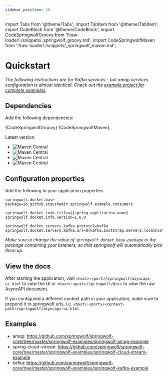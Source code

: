 ```yaml
---
sidebar_position: 20
---
```

import Tabs from '@theme/Tabs';
import TabItem from '@theme/TabItem';
import CodeBlock from '@theme/CodeBlock';
import CodeSpringwolfGroovy from '!!raw-loader!./snippets/_springwolf_groovy.md';
import CodeSpringwolfMaven from '!!raw-loader!./snippets/_springwolf_maven.md';

# Quickstart

*The following instructions are for Kafka services - but amqp services configuration is almost identical. Check out the [example project for complete examples](https://github.com/timonback/springwolf-core/tree/master/springwolf-examples).*

## Dependencies

Add the following dependencies:

<Tabs>
  <TabItem value="Groovy" label="Groovy" default>
    <CodeBlock language="groovy">{CodeSpringwolfGroovy}</CodeBlock>
  </TabItem>
  <TabItem value="Maven" label="Maven">
    <CodeBlock language="xml">{CodeSpringwolfMaven}</CodeBlock>
  </TabItem>
</Tabs>

Latest version:
- ![Maven Central](https://img.shields.io/maven-central/v/io.github.springwolf/springwolf-amqp?color=green&label=springwolf-amqp&style=plastic)
- ![Maven Central](https://img.shields.io/maven-central/v/io.github.springwolf/springwolf-cloud-stream?color=green&label=springwolf-cloud-stream&style=plastic)
- ![Maven Central](https://img.shields.io/maven-central/v/io.github.springwolf/springwolf-kafka?color=green&label=springwolf-kafka&style=plastic)
- ![Maven Central](https://img.shields.io/maven-central/v/io.github.springwolf/springwolf-ui?color=green&label=springwolf-ui&style=plastic)

## Configuration properties

Add the following to your application.properties

```properties
springwolf.docket.base-package=io.github.stavshamir.springwolf.example.consumers

springwolf.docket.info.title=${spring.application.name}
springwolf.docket.info.version=1.0.0

springwolf.docket.servers.kafka.protocol=kafka
springwolf.docket.servers.kafka.url=${kafka.bootstrap.servers:localhost:29092}
```

*Make sure to change the value of `springwolf.docket.base-package` to the package containing your listeners, so that springwolf will automatically pick them up.*

## View the docs
After starting the application, visit `<host>:<port>/springwolf/asyncapi-ui.html` to view the UI or `<host>:<port>/springwolf/docs` to view the raw AsyncAPI document.

If you configured a different context path in your application, make sure to prepend it to springwolf urls, i.e. `<host>:<port>/<context-path>/springwolf/asyncapi-ui.html`

## Examples
- amqp: https://github.com/springwolf/springwolf-core/tree/master/springwolf-examples/springwolf-amqp-example
- spring-cloud-stream: https://github.com/springwolf/springwolf-core/tree/master/springwolf-examples/springwolf-cloud-stream-example
- kafka: https://github.com/springwolf/springwolf-core/tree/master/springwolf-examples/springwolf-kafka-example
